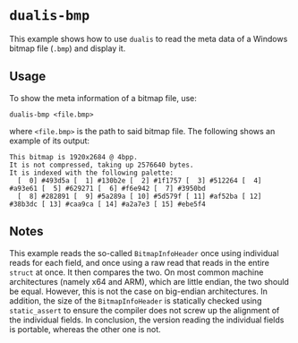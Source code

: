 # `dualis-bmp`

This example shows how to use `dualis` to read the meta data of a Windows bitmap file (`.bmp`) and display it.

## Usage

To show the meta information of a bitmap file, use:

`dualis-bmp <file.bmp>`

where `<file.bmp>` is the path to said bitmap file. The following shows an example of its output:

```
This bitmap is 1920x2684 @ 4bpp.
It is not compressed, taking up 2576640 bytes.
It is indexed with the following palette:
  [  0] #493d5a [  1] #130b2e [  2] #1f1757 [  3] #512264 [  4] #a93e61 [  5] #629271 [  6] #f6e942 [  7] #3950bd
  [  8] #282891 [  9] #5a289a [ 10] #5d579f [ 11] #af52ba [ 12] #38b3dc [ 13] #caa9ca [ 14] #a2a7e3 [ 15] #ebe5f4
```

## Notes

This example reads the so-called `BitmapInfoHeader` once using individual reads for each field, and once using a raw read that reads in the entire `struct` at once.
It then compares the two.
On most common machine architectures (namely x64 and ARM), which are little endian, the two should be equal.
However, this is not the case on big-endian architectures.
In addition, the size of the `BitmapInfoHeader` is statically checked using `static_assert` to ensure the compiler does not screw up the alignment of the individual fields.
In conclusion, the version reading the individual fields is portable, whereas the other one is not.